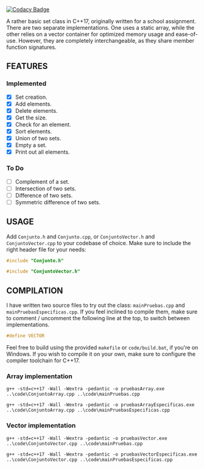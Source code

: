 [![Codacy Badge](https://api.codacy.com/project/badge/Grade/52581286a76540a7b67cf4dcd7476673)](https://www.codacy.com/manual/abidanBrito/Set-Class?utm_source=github.com&amp;utm_medium=referral&amp;utm_content=abidanBrito/Set-Class&amp;utm_campaign=Badge_Grade)

A rather basic set class in C++17, originally written for a school assignment.
There are two separate implementations. One uses a static array, while the 
other relies on a vector container for optimized memory usage and ease-of-use. 
However, they are completely interchangeable, as they share member function 
signatures.  

## FEATURES
### Implemented
*   [x] Set creation.
*   [x] Add elements.
*   [x] Delete elements.
*   [x] Get the size.
*   [x] Check for an element.
*   [x] Sort elements.
*   [x] Union of two sets.
*   [x] Empty a set.
*   [x] Print out all elements.

### To Do
*   [ ] Complement of a set.
*   [ ] Intersection of two sets.
*   [ ] Difference of two sets.
*   [ ] Symmetric difference of two sets.

## USAGE
Add `Conjunto.h` and `Conjunto.cpp`, or `ConjuntoVector.h` and `ConjuntoVector.cpp` 
to your codebase of choice. Make sure to include the right header file for your needs: 

```cpp
#include "Conjunto.h"
``` 
```cpp
#include "ConjuntoVector.h"
``` 

## COMPILATION
I have written two source files to try out the class: `mainPruebas.cpp` and 
`mainPruebasEspecificas.cpp`. If you feel inclined to compile them, make sure to 
comment / uncomment the following line at the top, to switch between implementations.

``` cpp
#define VECTOR
```
Feel free to build using the provided `makefile` or `code/build.bat`, if you're on Windows. If you wish to compile it on your own, make sure to configure the compiler toolchain for C++17.

### Array implementation
`g++ -std=c++17 -Wall -Wextra -pedantic -o pruebasArray.exe ..\code\ConjuntoArray.cpp ..\code\mainPruebas.cpp`

`g++ -std=c++17 -Wall -Wextra -pedantic -o pruebasArrayEspecificas.exe ..\code\ConjuntoArray.cpp ..\code\mainPruebasEspecificas.cpp`

### Vector implementation
`g++ -std=c++17 -Wall -Wextra -pedantic -o pruebasVector.exe ..\code\ConjuntoVector.cpp ..\code\mainPruebas.cpp`

`g++ -std=c++17 -Wall -Wextra -pedantic -o pruebasVectorEspecificas.exe ..\code\ConjuntoVector.cpp ..\code\mainPruebasEspecificas.cpp`

